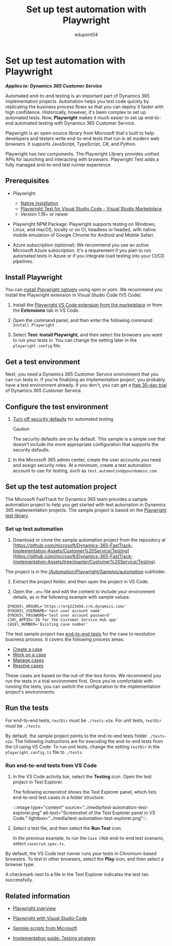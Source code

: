 ﻿---
title: Set up test automation with Playwright
description: Learn how to set up automated end-to-end testing with Playwright for Microsoft Dynamics 365 Customer Service projects.
author: edupont04
ms.author: darent
ms.topic: how-to
ms.date: 06/26/2025
ms.custom:
 - ai-gen-docs-bap
 - ai-gen-desc
 - ai-seo-date:08/23/2023
 - bap-template
 - O25-Service
---

# Set up test automation with Playwright

***Applies to: Dynamics 365 Customer Service***

Automated end-to-end testing is an important part of Dynamics 365 implementation projects. Automation helps you test code quickly by replicating the business process flows so that you can deploy it faster with high confidence. Historically, however, it's been complex to set up automated tests. Now, **Playwright** makes it much easier to set up end-to-end automated testing with Dynamics 365 Customer Service.

Playwright is an open-source library from Microsoft that's built to help developers and testers write end-to-end tests that run in all modern web browsers. It supports JavaScript, TypeScript, C\#, and Python.

Playwright has two components. The Playwright Library provides unified APIs for launching and interacting with browsers. Playwright Test adds a fully managed end-to-end test runner experience.

## Prerequisites

- Playwright

  - [Native installation](https://playwright.dev)
  - [Playwright Test for Visual Studio Code - Visual Studio Marketplace](https://marketplace.visualstudio.com/items?itemName=ms-playwright.playwright)
  - Version 1.19+ or newer

- Playwright NPM Package: Playwright supports testing on Windows, Linux, and macOS, locally or on CI, headless or headed, with native mobile emulation of Google Chrome for Android and Mobile Safari.

- Azure subscription (optional): We recommend you use an active Microsoft Azure subscription. It's a requirement if you plan to run automated tests in Azure or if you integrate load testing into your CI/CD pipelines.

## Install Playwright

You can [install Playwright natively](https://playwright.dev/docs/intro) using *npm* or *yarn*. We recommend you install the Playwright extension in Visual Studio Code (VS Code).

1. Install the [Playwright VS Code extension from the marketplace](https://marketplace.visualstudio.com/items?itemName=ms-playwright.playwright) or from the **Extensions** tab in VS Code.

1. Open the command panel, and then enter the following command: `Install Playwright`

1. Select **Test: Install Playwright**, and then select the browsers you want to run your tests in. You can change the setting later in the `playwright.config` file.

## Get a test environment

Next, you need a Dynamics 365 Customer Service environment that you can run tests in. If you're finalizing an implementation project, you probably have a test environment already. If you don't, you can get a [free 30-day trial](/dynamics365/customer-service/try-customer-service) of Dynamics 365 Customer Service.

## Configure the test environment

1. [Turn off security defaults](/entra/fundamentals/security-defaults) for automated testing.

    > [!CAUTION]
    > The security defaults are on by default. This sample is a simple one that doesn't include the more appropriate configuration that supports the security defaults.
1. In the Microsoft 365 admin center, create the user accounts you need and assign security roles. At a minimum, create a test automation account to use for testing, such as `test.automation@yourdomain.com`.

## Set up the test automation project

The Microsoft FastTrack for Dynamics 365 team provides a sample automation project to help you get started with test automation in Dynamics 365 implementation projects. The sample project is based on the [Playwright test library](https://github.com/microsoft/playwright/tree/main/tests/library).

### Set up test automation

1. Download or clone the sample automation project from the repository at [https://github.com/microsoft/Dynamics-365-FastTrack-Implementation-Assets/Customer%20Service/Testing](https://github.com/microsoft/Dynamics-365-FastTrack-Implementation-Assets/tree/master/Customer%20Service/Testing).

  The project is in the [/Automation/Playwright/Samples/automation](https://github.com/microsoft/Dynamics-365-FastTrack-Implementation-Assets/tree/master/Customer%20Service/Testing/Automation/Playwright/Samples/automation) subfolder.

1. Extract the project folder, and then open the project in VS Code.

1. Open the `.env` file and edit the content to include your environment details, as in the following example with sample values:

 ```text
  DYN365\_ORGURL='https://org123456.crm.dynamics.com/'
  DYN365\_USERNAME='test user account name'
  DYN365\_PASSWORD='test user account password'
  CSH\_APPID='ID for the Customer Service Hub app'
  CASE\_NUMBER='Existing case number' 
 ```

The test sample project has [end-to-end tests](https://github.com/microsoft/Dynamics-365-FastTrack-Implementation-Assets/tree/master/Customer%20Service/Testing/Automation/Playwright/Samples/automation/tests-e2e) for the case to resolution business process. It covers the following process areas:

- [Create a case](../business-processes/case-to-resolution-areas.md#create-a-case)
- [Work on a case](../business-processes/case-to-resolution-areas.md#work-on-a-case)
- [Manage cases](../business-processes/case-to-resolution-areas.md#manage-cases)
- [Resolve cases](../business-processes/case-to-resolution-areas.md#resolve-cases)

These cases are based on the out-of-the-box forms. We recommend you run the tests in a trial environment first. Once you're comfortable with running the tests, you can switch the configuration to the implementation project's environments.

## Run the tests

For end-to-end tests, `testDir` must be `./tests-e2e`. For unit tests, `testDir` must be `./tests`.

By default, the sample project points to the end-to-end tests folder `./tests-e2e`. The following instructions are for executing the end-to-end tests from the UI using VS Code. To run unit tests, change the setting `testDir` in the `playwright.config.ts` file to `./tests`.

### Run end-to-end tests from VS Code

1. In the VS Code activity bar, select the **Testing** icon. Open the test project in Test Explorer.

    The following screenshot shows the Test Explorer panel, which lists end-to-end test cases in a folder structure:
  
    :::image type="content" source="../media/test-automation-test-explorer.png" alt-text="Screenshot of the Test Explorer panel in VS Code." lightbox="../media/test-automation-test-explorer.png":::

1. Select a test file, and then select the **Run Test** icon.

    In the previous example, to run the `Case CRUD` end-to-end test scenario, select `casecrud.spec.ts`.

By default, the VS Code test runner runs your tests in Chromium-based browsers. To test in other browsers, select the **Play** icon, and then select a browser type.

A checkmark next to a file in the Test Explorer indicates the test ran successfully.

## Related information

- [Playwright overview](https://playwright.dev/docs/intro)

- [Playwright with Visual Studio Code](https://playwright.dev/docs/getting-started-vscode)

- [Sample scripts from Microsoft](https://github.com/microsoft/Dynamics-365-FastTrack-Implementation-Assets/tree/master/Customer%20Service/Testing/Automation)

- [Implementation guide: Testing strategy](../implementation-guide/testing-strategy.md)

<!--## Tags

*Products:* Dynamics 365 Customer Service-->
